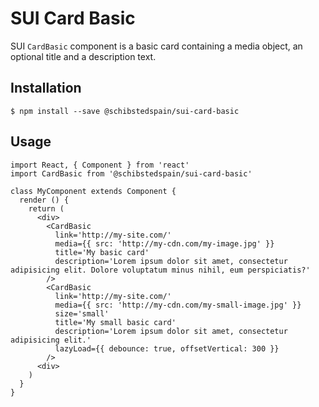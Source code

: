 # SUI Card Basic

SUI `CardBasic` component is a basic card containing a media object, an optional title and a description text.

## Installation
```
$ npm install --save @schibstedspain/sui-card-basic
```

## Usage
```
import React, { Component } from 'react'
import CardBasic from '@schibstedspain/sui-card-basic'

class MyComponent extends Component {
  render () {
    return (
      <div>
        <CardBasic
          link='http://my-site.com/'
          media={{ src: 'http://my-cdn.com/my-image.jpg' }}
          title='My basic card'
          description='Lorem ipsum dolor sit amet, consectetur adipisicing elit. Dolore voluptatum minus nihil, eum perspiciatis?'
        />
        <CardBasic
          link='http://my-site.com/'
          media={{ src: 'http://my-cdn.com/my-small-image.jpg' }}
          size='small'
          title='My small basic card'
          description='Lorem ipsum dolor sit amet, consectetur adipisicing elit.'
          lazyLoad={{ debounce: true, offsetVertical: 300 }}
        />
      <div>
    )
  }
}
```
